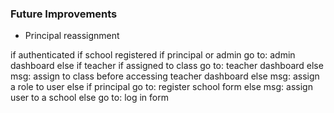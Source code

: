 ### Future Improvements
- Principal reassignment



if authenticated
    if school registered
        if principal or admin
            go to: admin dashboard
        else if teacher
            if assigned to class
                go to: teacher dashboard
            else 
                msg: assign to class before accessing teacher dashboard
        else
            msg: assign a role to user
     else
        if principal
            go to: register school form
        else
            msg: assign user to a school
else
    go to: log in form

